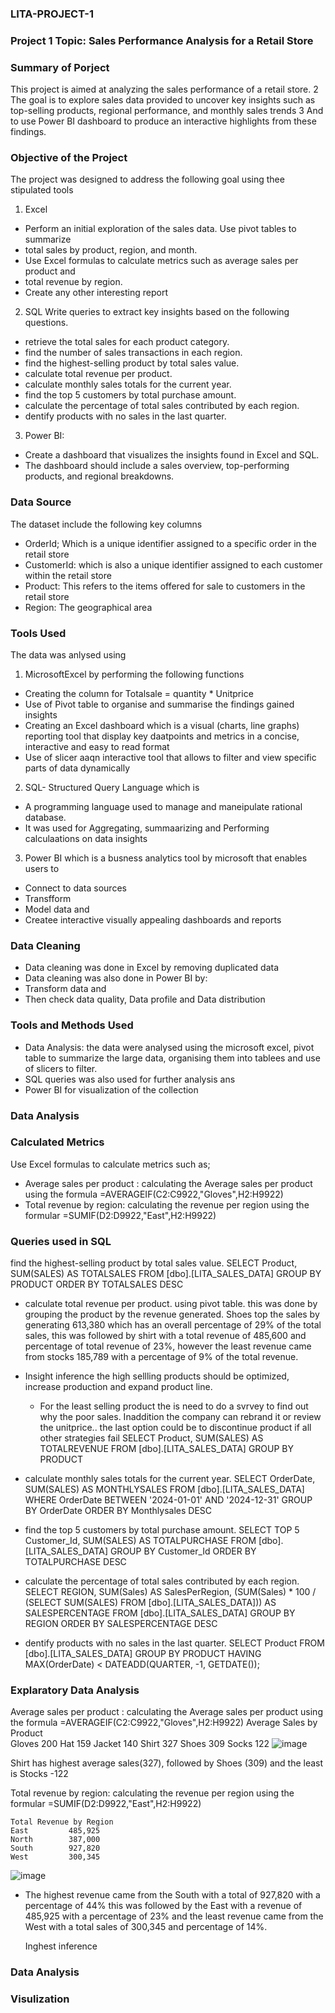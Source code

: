 ### LITA-PROJECT-1

### Project 1 Topic: Sales Performance Analysis for a Retail Store

### Summary of Porject
 This project is  aimed at analyzing the sales performance of a retail store.
2 The goal is to explore sales data provided to uncover key insights such as top-selling products, regional
performance, and monthly sales trends 
3 And to use Power BI dashboard to produce an interactive highlights from these findings.

### Objective of the Project
The project was designed to address the following goal using thee stipulated tools
1. Excel
  - Perform an initial exploration of the sales data. Use pivot tables to summarize 
  - total sales by product, region, and month.
  - Use Excel formulas to calculate metrics such as average sales per product and 
  - total revenue by region.
  - Create any other interesting report

2. SQL
Write queries to extract key insights based on the following questions. 
  - retrieve the total sales for each product category.
  - find the number of sales transactions in each region.
  - find the highest-selling product by total sales value.
  - calculate total revenue per product.
  - calculate monthly sales totals for the current year.
  - find the top 5 customers by total purchase amount.
  - calculate the percentage of total sales contributed by each region.
  - dentify products with no sales in the last quarter.

3. Power BI:
  - Create a dashboard that visualizes the insights found in Excel and SQL.
  -  The dashboard should include a sales overview, top-performing products, and 
  regional breakdowns.

### Data Source
The dataset include the following key columns
- OrderId; Which is a unique identifier assigned to a specific order in the retail store
- CustomerId: which is also a unique identifier assigned to each customer within the retail store
- Product: This refers to the items offered for sale to customers in the retail store
- Region: The geographical area

### Tools Used
The data was anlysed using 
1. MicrosoftExcel by performing the following functions 
- Creating the column for Totalsale = quantity * Unitprice
- Use of Pivot table to organise and  summarise the findings gained insights
- Creating an Excel dashboard which is a visual (charts, line graphs) reporting tool that display key daatpoints and metrics in a concise, interactive and easy to read format
-   Use of slicer aaqn interactive tool that allows to filter and view  specific parts of data dynamically
2. SQL- Structured Query Language which is
-  A programming language used to manage and maneipulate rational database.
-  It was used for Aggregating, summaarizing and Performing calculaations on data insights
 3. Power BI which is a busness analytics tool by microsoft that enables users to
  - Connect to data sources
  - Transfform 
 - Model data and
 - Createe interactive visually appealing dashboards and reports 

### Data Cleaning
- Data cleaning was done in Excel by removing duplicated data
- Data cleaning was also done in Power BI by:
-  Transform data and
-  Then check data quality, Data profile and Data distribution

### Tools and Methods Used 
- Data Analysis: the data were analysed using the microsoft excel, pivot table to summarize the large data, organising them into tablees and use of slicers to filter.
- SQL queries was also used for further analysis ans
- Power BI for visualization of the collection


### Data Analysis 
### Calculated Metrics
 Use Excel formulas to calculate metrics such as;
 - Average sales per product : calculating the Average sales per product using the formula =AVERAGEIF(C2:C9922,"Gloves",H2:H9922)
 - Total revenue by region: calculating the revenue per region using the formular =SUMIF(D2:D9922,"East",H2:H9922)
### Queries used in SQL
find the highest-selling product by total sales value. SELECT Product, SUM(SALES) AS TOTALSALES FROM [dbo].[LITA_SALES_DATA]
GROUP BY PRODUCT
ORDER BY TOTALSALES DESC
  - calculate total revenue per product. using pivot table. this was done by grouping the product by the revenue generated. Shoes top the sales by generating 613,380 which has an overall percentage of 29% of the total sales, this was followed by shirt with a total revenue of 485,600 and percentage of total revenue of 23%, however the least revenue came from stocks 185,789 with a percentage of 9% of the total revenue.
  - Insight inference
    the high sellling products should be optimized, increase production and expand product line.
    - For the least selling product the is need to do a svrvey to find out why the poor sales. Inaddition the company can rebrand it or review the unitprice.. the last option could be to discontinue product if all other strategies fail
SELECT Product, SUM(SALES) AS TOTALREVENUE FROM [dbo].[LITA_SALES_DATA]
GROUP BY PRODUCT
  - calculate monthly sales totals for the current year. 
SELECT OrderDate, SUM(SALES) AS MONTHLYSALES FROM [dbo].[LITA_SALES_DATA]
WHERE OrderDate BETWEEN '2024-01-01' AND '2024-12-31'
GROUP BY OrderDate
ORDER BY Monthlysales DESC
  - find the top 5 customers by total purchase amount. SELECT TOP 5 Customer_Id, SUM(SALES) AS TOTALPURCHASE FROM [dbo].[LITA_SALES_DATA]
GROUP BY Customer_Id
ORDER BY TOTALPURCHASE DESC
  - calculate the percentage of total sales contributed by each region. SELECT REGION, SUM(Sales) AS SalesPerRegion, (SUM(Sales) * 100 / (SELECT SUM(SALES) FROM [dbo].[LITA_SALES_DATA]))
 AS SALESPERCENTAGE FROM [dbo].[LITA_SALES_DATA]
 GROUP BY REGION
 ORDER BY SALESPERCENTAGE DESC

  - dentify products with no sales in the last quarter. SELECT Product FROM [dbo].[LITA_SALES_DATA]
GROUP BY PRODUCT
HAVING MAX(OrderDate) < DATEADD(QUARTER, -1, GETDATE());


### Explaratory Data Analysis
Average sales per product : calculating the Average sales per product using the formula =AVERAGEIF(C2:C9922,"Gloves",H2:H9922) 	Average Sales by Product		
	Gloves		 200 
	Hat		 159 
	Jacket		 140 
	Shirt		 327 
	Shoes		 309 
	Socks		 122 
![image](https://github.com/user-attachments/assets/676a7794-b731-444f-af03-4ae630a1b235)



Shirt has highest average sales(327), followed by Shoes (309) and the least is Stocks -122


Total revenue by region: calculating the revenue per region using the formular =SUMIF(D2:D9922,"East",H2:H9922)
			
	Total Revenue by Region		
	East		 485,925 
	North		 387,000 
	South		 927,820 
	West		 300,345 
![image](https://github.com/user-attachments/assets/aa5aa178-e1ff-4ced-80a2-0c76ba0adad1)



- The highest revenue came from the South with a total of 927,820 with a percentage of 44% this was followed by the East with a revenue of 485,925 with a percentage of 23% and the least revenue came from the West with a total sales of 300,345 and percentage of 14%.

   Inghest inference
  

### Data Analysis

### Visulization




